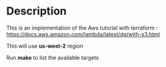 # Description

This is an implementation of the Aws tutorial with terraform : https://docs.aws.amazon.com/lambda/latest/dg/with-s3.html

This will use **us-west-2** region

Run **make** to list the available targets
